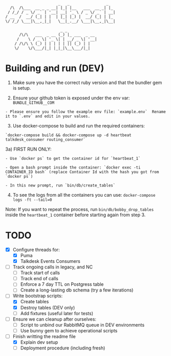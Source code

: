 ```
                       _   _                _
  /\  /\___  __ _ _ __| |_| |__   ___  __ _| |_
 / /_/ / _ \/ _` | '__| __| '_ \ / _ \/ _` | __|
/ __  /  __/ (_| | |  | |_| |_) |  __/ (_| | |_
\/ /_/ \___|\__,_|_|   \__|_.__/ \___|\__,_|\__|

                        _ _
      /\/\   ___  _ __ (_) |_ ___  _ __
     /    \ / _ \| '_ \| | __/ _ \| '__|
    / /\/\ \ (_) | | | | | || (_) | |
    \/    \/\___/|_| |_|_|\__\___/|_|

```

# Building and run (DEV)

  1) Make sure you have the correct ruby version and that the bundler gem is setup.

  2) Ensure your github token is exposed under the env var: `BUNDLE_GITHUB__COM`

    - Please ensure you follow the example env file: `example.env`  Rename it to `.env` and edit in your values.

  3) Use docker-compose to build and run the required containers:

    `docker-compose build && docker-compose up -d heartbeat talkdesk_consumer routing_consumer`

  3a) FIRST RUN ONLY:

    - Use `docker ps` to get the container id for `heartbeat_1`

    - Open a bash prompt inside the container: `docker exec -ti CONTAINER_ID bash` (replace Container Id with the hash you got from `docker ps`)

    - In this new prompt, run `bin/db/create_tables`


  4) To see the logs from all the containers you can use: `docker-compose logs -ft --tail=0`

  Note: If you want to repeat the process, run `bin/db/bobby_drop_tables` inside the `heartbeat_1` container before starting again from step 3.

# TODO

- [X] Configure threads for:
  - [X] Puma
  - [X] Talkdesk Events Consumers

- [ ] Track ongoing calls in legacy, and NC
  - [ ] Track start of calls
  - [ ] Track end of calls
  - [ ] Enforce a 7 day TTL on Postgress table
  - [ ] Create a long-lasting db schema (try a few iterations)

- [ ] Write bootstrap scripts:
  - [X] Create tables
  - [X] Destroy tables (DEV only)
  - [ ] Add fixtures (useful later for tests)

- [ ] Ensure we can cleanup after ourselves:
  - [ ] Script to unbind our RabbitMQ queue in DEV environments
  - [ ] Use bunny gem to achieve operational scripts

- [ ] Finish writting the readme file
  - [X] Explain dev setup
  - [ ] Deployment procedure (including fresh)
